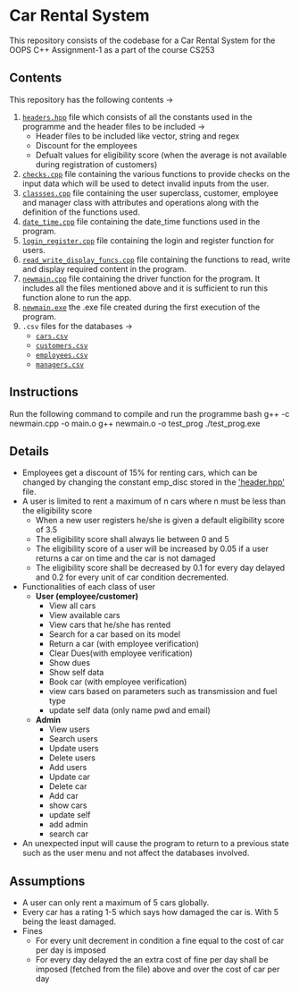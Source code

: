 
# Car Rental System
This repository consists of the codebase for a Car Rental System for the OOPS C++ Assignment-1 as a part of the course CS253

## Contents
This repository has the following contents &rarr;
1. [`headers.hpp`](/hraders.hpp) file which consists of all the constants used in the programme and the header files to be included &rarr;
    - Header files to be included like vector, string and regex
    - Discount for the employees 
    - Defualt values for eligibility score (when the average is not available during registration of customers)
2. [`checks.cpp`](/checks.cpp) file containing the various functions to provide checks on the input data which will be used to detect invalid inputs from the user.
3. [`classses.cpp`](/classes.cpp) file containing the user superclass, customer, employee and manager class with attributes and operations along with the definition of the functions used.
4. [`date_time.cpp`](/date_time.cpp) file containing the date_time functions used in the program.
5. [`login_register.cpp`](/login_register.cpp) file containing the login and register function for users.
6. [`read_write_display_funcs.cpp`](/raed_write_display_funcs.cpp) file containing the functions to read, write and display required content in the program.
7. [`newmain.cpp`](/newmain.cpp) file containing the driver function for the program. It includes all the files mentioned above and it is sufficient to run this function alone to run the app.
8. [`newmain.exe`](/newmain.exe) the .exe file created during the first execution of the program.
9. `.csv` files for the databases &rarr;
    - [`cars.csv`](/cars.csv)
    - [`customers.csv`](/customers.csv)
    - [`employees.csv`](/employees.csv)
    - [`managers.csv`](/managers.csv)


## Instructions 
Run the following command to compile and run the programme 
bash
g++ -c newmain.cpp -o main.o
g++ newmain.o -o test_prog
./test_prog.exe


## Details
- Employees get a discount of 15% for renting cars, which can be changed by changing the constant emp_disc stored in the ['header.hpp'](/header.hpp) file.
- A user is limited to rent a maximum of n cars where n must be less than the eligibility score
  - When a new user registers he/she is given a default eligibility score of 3.5
  - The eligibility score shall always lie between 0 and 5
  - The eligibility score of a user will be increased by 0.05 if a user returns a car on time and the car is not damaged
  - The eligibility score shall be decreased by 0.1 for every day delayed and 0.2 for every unit of car condition decremented.
- Functionalities of each class of user
  - **User (employee/customer)**
    - View all cars
    - View available cars
    - View cars that he/she has rented
    - Search for a car based on its model
    - Return a car (with employee verification)
    - Clear Dues(with employee verification)
    - Show dues
    - Show self data
    - Book car (with employee verification)
    - view cars based on parameters such as transmission and fuel type
    - update self data (only name pwd and email)
  - **Admin**
    - View users
    - Search users
    - Update users
    - Delete users
    - Add users
    - Update car
    - Delete car
    - Add car
    - show cars
    - update self
    - add admin
    - search car
- An unexpected input will cause the program to return to a previous state such as the user menu and not affect the databases involved.

## Assumptions 
- A user can only rent a maximum of 5 cars globally.
- Every car has a rating 1-5 which says how damaged the car is. With 5 being the least damaged.
- Fines
  - For every unit decrement in condition a fine equal to the cost of car per day is imposed
  - For every day delayed the an extra cost of fine per day shall be imposed (fetched from the file) above and over the cost of car per day
